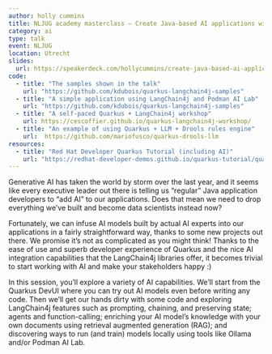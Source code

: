 ```yaml
---
author: holly cummins
title: NLJUG academy masterclass – Create Java-based AI applications with Quarkus and LangChain4j
category: ai
type: talk
event: NLJUG
location: Utrecht
slides:
  url: https://speakerdeck.com/hollycummins/create-java-based-ai-applications-with-quarkus-and-langchain4j
code:
  - title: "The samples shown in the talk"
    url: "https://github.com/kdubois/quarkus-langchain4j-samples"
  - title: "A simple application using LangChain4j and Podman AI Lab"
    url: "https://github.com/kdubois/quarkus-langchain4j-samples"
  - title: "A self-paced Quarkus + LangChain4j workshop"
    url: https://cescoffier.github.io/quarkus-langchain4j-workshop/ 
  - title: "An example of using Quarkus + LLM + Drools rules engine"
    url:  https://github.com/mariofusco/quarkus-drools-llm
resources:
  - title: "Red Hat Developer Quarkus Tutorial (including AI)"
    url: "https://redhat-developer-demos.github.io/quarkus-tutorial/quarkus-tutorial/17_prompts.html" 
---
```


Generative AI has taken the world by storm over the last year, and it seems like every executive leader out there is telling us “regular” Java application developers to “add AI” to our applications. Does that mean we need to drop everything we’ve built and become data scientists instead now?

Fortunately, we can infuse AI models built by actual AI experts into our applications in a fairly straightforward way, thanks to some new projects out there. We promise it’s not as complicated as you might think! Thanks to the ease of use and superb developer experience of Quarkus and the nice AI integration capabilities that the LangChain4j libraries offer, it becomes trivial to start working with AI and make your stakeholders happy :)

In this session, you’ll explore a variety of AI capabilities. We’ll start from the Quarkus DevUI where you can try out AI models even before writing any code. Then we’ll get our hands dirty with some code and exploring LangChain4j features such as prompting, chaining, and preserving state; agents and function-calling; enriching your AI model’s knowledge with your own documents using retrieval augmented generation (RAG); and discovering ways to run (and train) models locally using tools like Ollama and/or Podman AI Lab.